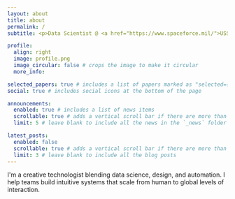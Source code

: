 ```yaml
---
layout: about
title: about
permalink: /
subtitle: <p>Data Scientist @ <a href="https://www.spaceforce.mil/">USSF</a></p><p>NobleReach Scholar @ <a href="https://www.linkedin.com/company/noblereachfdn/mycompany/"> NobleReach Foundation</a></p>

profile:
  align: right
  image: profile.png
  image_circular: false # crops the image to make it circular
  more_info:

selected_papers: true # includes a list of papers marked as "selected={true}"
social: true # includes social icons at the bottom of the page

announcements:
  enabled: true # includes a list of news items
  scrollable: true # adds a vertical scroll bar if there are more than 3 news items
  limit: 5 # leave blank to include all the news in the `_news` folder

latest_posts:
  enabled: false
  scrollable: true # adds a vertical scroll bar if there are more than 3 new posts items
  limit: 3 # leave blank to include all the blog posts
---
```


I'm a creative technologist blending data science, design, and automation. I help teams build intuitive systems that scale from human to global levels of interaction.
